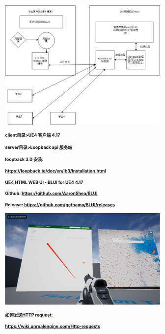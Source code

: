 #### ![ER结构图](ER-diagram.jpg)
#### client目录>UE4 客户端 4.17
#### server目录>Loopback api 服务端

#### loopback 3.0 安装:
#### https://loopback.io/doc/en/lb3/Installation.html

#### UE4 HTML WEB UI - BLUI for UE4 4.17
#### Github: https://github.com/AaronShea/BLUI
#### Release: https://github.com/getnamo/BLUI/releases

#### ![这张图说明成功了](screenshot1.png)

#### 如何发送HTTP request:
#### https://wiki.unrealengine.com/Http-requests
